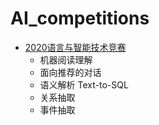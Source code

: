 # AI_competitions

- [2020语言与智能技术竞赛](http://lic2020.cipsc.org.cn/)
  - 机器阅读理解
  - 面向推荐的对话
  - 语义解析 Text-to-SQL
  - 关系抽取
  - 事件抽取
